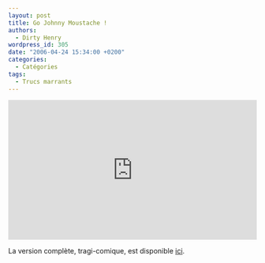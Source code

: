 ```yaml
---
layout: post
title: Go Johnny Moustache !
authors:
  - Dirty Henry
wordpress_id: 305
date: "2006-04-24 15:34:00 +0200"
categories:
  - Catégories
tags:
  - Trucs marrants
---
```


<div style="position:relative;padding-bottom:56.25%;height:0;overflow:hidden;">
  <iframe style="width:100%;height:100%;position:absolute;left:0px;top:0px;overflow:hidden" frameborder="0" type="text/html" src="https://www.dailymotion.com/embed/video/x201h" width="100%" height="100%" allowfullscreen></iframe>
</div>

La version complète, tragi-comique, est disponible [ici][1].

[1]: https://www.ina.fr/video/CPB8405185302/overdanse-video.html
